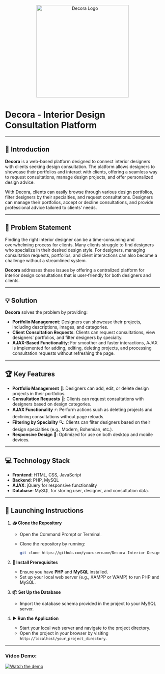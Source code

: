 <div align="center">
  <img src="https://github.com/user-attachments/assets/79c801ad-205a-45d7-bd4c-ef10e03602b4" alt="Decora Logo" width="300" height="auto">
</div>

# Decora - Interior Design Consultation Platform

---

## 📘 Introduction
**Decora** is a web-based platform designed to connect interior designers with clients seeking design consultation. The platform allows designers to showcase their portfolios and interact with clients, offering a seamless way to request consultations, manage design projects, and offer personalized design advice.

With Decora, clients can easily browse through various design portfolios, filter designers by their specialties, and request consultations. Designers can manage their portfolios, accept or decline consultations, and provide professional advice tailored to clients' needs.

---

## 🧩 Problem Statement
Finding the right interior designer can be a time-consuming and overwhelming process for clients. Many clients struggle to find designers who specialize in their desired design style. For designers, managing consultation requests, portfolios, and client interactions can also become a challenge without a streamlined system.

**Decora** addresses these issues by offering a centralized platform for interior design consultations that is user-friendly for both designers and clients.

---

## 💡 Solution
**Decora** solves the problem by providing:
- **Portfolio Management**: Designers can showcase their projects, including descriptions, images, and categories.
- **Client Consultation Requests**: Clients can request consultations, view designers' portfolios, and filter designers by specialty.
- **AJAX-Based Functionality**: For smoother and faster interactions, AJAX is implemented for adding, editing, deleting projects, and processing consultation requests without refreshing the page.

---

## 🏆 Key Features
- **Portfolio Management** 🎨: Designers can add, edit, or delete design projects in their portfolios.
- **Consultation Requests** 💬: Clients can request consultations with designers based on design categories.
- **AJAX Functionality** ⚡: Perform actions such as deleting projects and declining consultations without page reloads.
- **Filtering by Speciality** 🔍: Clients can filter designers based on their design specialties (e.g., Modern, Bohemian, etc.).
- **Responsive Design** 📱: Optimized for use on both desktop and mobile devices.

---

## 💻 Technology Stack
- **Frontend**: HTML, CSS, JavaScript
- **Backend**: PHP, MySQL
- **AJAX**: jQuery for responsive functionality
- **Database**: MySQL for storing user, designer, and consultation data.

---

## 🚀 Launching Instructions

1. **📥 Clone the Repository**
   - Open the Command Prompt or Terminal.
   - Clone the repository by running:

     ```bash
     git clone https://github.com/yourusername/Decora-Interior-Design-Consultation.git
     ```

2. **🔧 Install Prerequisites**
   - Ensure you have **PHP** and **MySQL** installed.
   - Set up your local web server (e.g., XAMPP or WAMP) to run PHP and MySQL.

3. **📦 Set Up the Database**
   - Import the database schema provided in the project to your MySQL server.

4. **▶️ Run the Application**
   - Start your local web server and navigate to the project directory.
   - Open the project in your browser by visiting `http://localhost/your_project_directory`.

---

### Video Demo:
[![Watch the demo](https://img.youtube.com/vi/BZMhs3Low1Y/maxresdefault.jpg)](https://youtu.be/BZMhs3Low1Y?si=yxQaNE3SvKQGEEl0)

